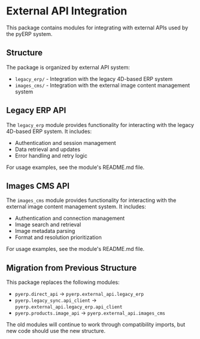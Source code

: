 # External API Integration

This package contains modules for integrating with external APIs used by the pyERP system.

## Structure

The package is organized by external API system:

- `legacy_erp/` - Integration with the legacy 4D-based ERP system
- `images_cms/` - Integration with the external image content management system

## Legacy ERP API

The `legacy_erp` module provides functionality for interacting with the legacy 4D-based ERP system. It includes:

- Authentication and session management
- Data retrieval and updates
- Error handling and retry logic

For usage examples, see the module's README.md file.

## Images CMS API

The `images_cms` module provides functionality for interacting with the external image content management system. It includes:

- Authentication and connection management
- Image search and retrieval
- Image metadata parsing
- Format and resolution prioritization

For usage examples, see the module's README.md file.

## Migration from Previous Structure

This package replaces the following modules:

- `pyerp.direct_api` → `pyerp.external_api.legacy_erp`
- `pyerp.legacy_sync.api_client` → `pyerp.external_api.legacy_erp.api_client`
- `pyerp.products.image_api` → `pyerp.external_api.images_cms`

The old modules will continue to work through compatibility imports, but new code should use the new structure. 